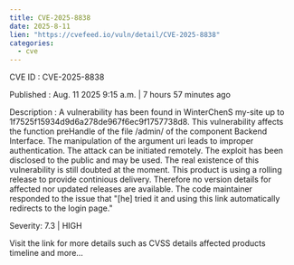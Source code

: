 ```yaml
--- 
title: CVE-2025-8838
date: 2025-8-11
lien: "https://cvefeed.io/vuln/detail/CVE-2025-8838"
categories:
  - cve
---
```


CVE ID : CVE-2025-8838

Published :  Aug. 11
2025
9:15 a.m. | 7 hours
57 minutes ago

Description : A vulnerability has been found in WinterChenS my-site up to 1f7525f15934d9d6a278de967f6ec9f1757738d8. This vulnerability affects the function preHandle of the file /admin/ of the component Backend Interface. The manipulation of the argument uri leads to improper authentication. The attack can be initiated remotely. The exploit has been disclosed to the public and may be used. The real existence of this vulnerability is still doubted at the moment. This product is using a rolling release to provide continious delivery. Therefore
no version details for affected nor updated releases are available. The code maintainer responded to the issue that "[he] tried it
and using this link automatically redirects to the login page."

Severity: 7.3 | HIGH

Visit the link for more details
such as CVSS details
affected products
timeline
and more...
